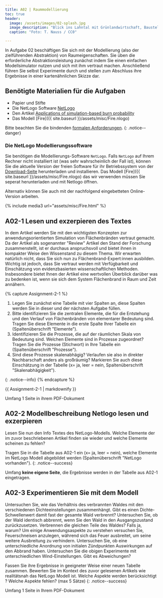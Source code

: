 ```yaml
---
title: A02 | Raummodellierung
toc: true
header:
  image: /assets/images/02-splash.jpg
  image_description: "Blick ins Lahntal mit Grünlandwirtschaft, Baustelle für Stromtrassen und Regenbogen."
  caption: "Foto: T. Nauss / CC0"

---
```


In Aufgabe 02 beschäftigen Sie sich mit der Modellierung (also der zielführenden Abstraktion) von Raumeigenschaften. Sie üben die erforderliche Abstraktionsleistung zunächst indem Sie einen einfachen Modellsimulator nutzen und sich mit ihm vertraut machen. Anschließend führen Sie selbst Experimente durch und stellen zum Abschluss ihre Ergebnisse in einer kartenähnlichen Skizze dar.

## Benötigte Materialien für die Aufgaben
* Papier und Stifte
* Die NetLogo Software [NetLogo](https://ccl.northwestern.edu/netlogo/6.2.0/)
* Den Artikel [Applications of simulation-based burn probability](https://www.publish.csiro.au/wf/Fulltext/WF19069)
* Das Modell [Fire]({{ site.baseurl }}/assets/misc/Fire.nlogo)

Bitte beachten Sie die bindenden [formalen Anforderungen](https://geomoer.github.io/moer-meko//unit00/unit00-03_assignments.html#formale-anforderungen).
{: .notice--danger}



### Die NetLogo Modellierungssoftware
Sie benötigen die Modellierungs-Software `NetLogo`. Falls `NetLogo` auf Ihrem Rechner nicht installiert ist (was sehr wahrscheinlich der Fall ist), können Sie die aktuelle Version der freien Software für ihr Betriebssystem von der [Download-Seite](https://ccl.northwestern.edu/netlogo/6.2.0/) herunterladen und installieren. 
Das Modell [Fire]({{ site.baseurl }}/assets/misc/Fire.nlogo) das wir verwenden müssen Sie seperat herunterladen und mit Netlogo öffnen.

Alternativ können Sie auch mit der  nachfolgend eingebetteten Online-Version arbeiten. 
  
{% include media3 url="assets/misc/Fire.html" %}

## A02-1 Lesen und exzerpieren des Textes

In dem Artikel werden Sie mit den wichtigsten Konzepten zur anwendungsorientierten Simulation von Flächenbränden vertraut gemacht. Da der Artikel als sogenannter "Review" Artikel den Stand der Forschung zusammenstellt, ist er durchaus anspruchsvoll und bietet ihnen in kompakter Weise den Wissenstand zu diesem Thema. Wir erwarten natürlich nicht, dass Sie sich nun zu Flächenbrand-Expert:innen ausbilden. Wichtig ist jedoch, dass Sie vertraut werden mit Verfügbarkeit und Einschätzung von evidenzbasierten wissenschaftlichen Methoden. Insbesondere bietet Ihnen der Artikel eine wertvollen Überblick darüber was zu bedenken ist, wenn sie sich dem System Flächenbrand in Raum und Zeit annähern. 

{% capture Assignment-2-1 %}
1. Legen Sie zunächst eine Tabelle mit vier Spalten an, diese Spalten werden Sie in dieser und der nächsten Aufgabe füllen.
1. Bitte identifizieren Sie die zentralen Elemente, die für die Entstehung und den Verlauf von Flächenbränden von elementarer Bedeutung sind. Tragen Sie diese Elemente in die erste Spalte Ihrer Tabelle ein (Spaltenüberschrift "Elemente").
1. Identifizieren Sie die Prozesse, die auf der räumlichen Skala von Bedeutung sind. Welchen Elemente sind in Prozesse zugeordnet? Tragen Sie die Prozesse (Stichwort) in Ihre Tabelle ein (Spaltenüberschrift "Prozesse").
1. Sind diese Prozesse skalenabhägig? Verlaufen sie also in direkter Nachbarschaft anders als großräumig? Markieren Sie auch diese Einschätzung in der Tabelle (x= ja, leer = nein, Spaltenüberschrift "Skalenabhägigkeit").

{: .notice--info}
{% endcapture %}
<div class="notice--success">
  {{ Assignment-2-1 | markdownify }}
</div> 

Umfang 1 Seite in ihrem PDF-Dokument

## A02-2 Modellbeschreibung Netlogo lesen und exzerpieren
Lesen Sie nun den Info Textes des NetLogo-Modells. Welche Elemente der im zuvor beschriebenen Artikel finden sie wieder und welche Elemente scheinen zu fehlen?

Tragen Sie in die Tabelle aus A02-1 ein (x= ja, leer = nein), welche Elemente im NetLogo Modell abgebildet werden (Spaltenüberschrift "NetLogo vorhanden"). 
{: .notice--success}

Umfang **keine eigene Seite**, die Ergebnisse werden in der Tabelle aus A02-1 eingetragen.

## A02-3 Experimentieren Sie mit dem Modell 

Untersuchen Sie, wie das Verhältnis des verbrannten Waldes mit den verschiedenen Dichteeinstellungen zusammenhängt. 
Gibt es einen Dichte-Schwellenwert damit fast der gesamte Wald verbrennt?
Untersuchen Sie, ob der Wald identisch abbrennt, wenn Sie den Wald in den Ausgangszustand zurückzusetzen. Verbrennen die gleichen Teile des Waldes? Falls ja, warum?
Um einige Anwendungsaspekte zu verstehen versuchen Sie, Feuerschneisen anzulegen, während sich das Feuer ausbreitet, um seine weitere Ausbreitung zu verhindern. 
Untersuchen Sie, ob eine unterschiedliche Anordnung von initialen Zündpunkten Auswirkungen auf den Abbrand haben.
Untersuchen Sie die obigen Experimente mit unterschiedlichen Wind-Einstellungen. Gibt es Abweichungen?

Fassen Sie ihre Ergebnisse in geeigneter Weise einer neuen Tabelle zusammen. Bewerten Sie im Kontext des zuvor gelesenen Artikels wie realitätsnah das NetLogo Modell ist. Welche Aspekte werden berücksichtigt
? Welche Aspekte fehlen? (max 5 Sätze)
{: .notice--success}

Umfang 1 Seite in Ihrem PDF-Dokument


